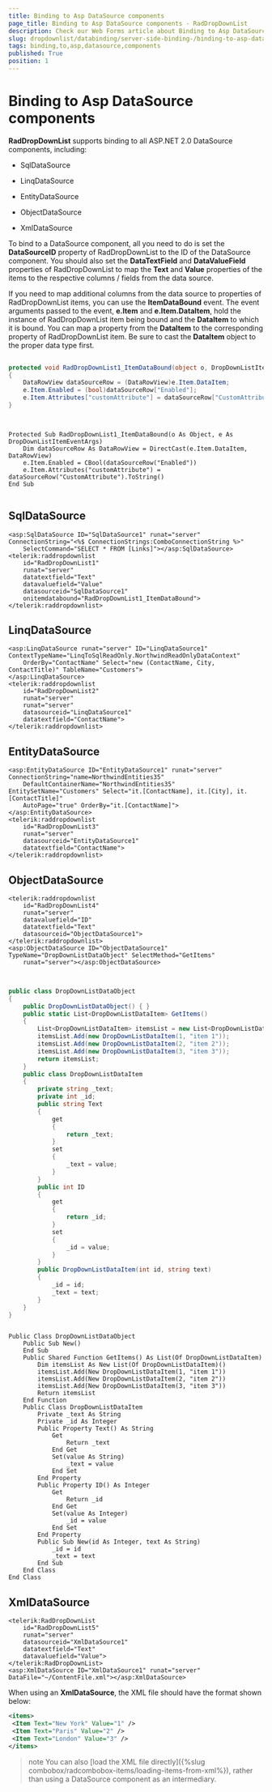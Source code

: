 ```yaml
---
title: Binding to Asp DataSource components
page_title: Binding to Asp DataSource components - RadDropDownList
description: Check our Web Forms article about Binding to Asp DataSource components.
slug: dropdownlist/databinding/server-side-binding-/binding-to-asp-datasource-components
tags: binding,to,asp,datasource,components
published: True
position: 1
---
```


# Binding to Asp DataSource components



**RadDropDownList** supports binding to all ASP.NET 2.0 DataSource components, including:

* SqlDataSource

* LinqDataSource

* EntityDataSource

* ObjectDataSource

* XmlDataSource

To bind to a DataSource component, all you need to do is set the **DataSourceID** property of RadDropDownList to the ID of the DataSource component. You should also set the **DataTextField** and **DataValueField** properties of RadDropDownList to map the **Text** and **Value** properties of the items to the respective columns / fields from the data source.

If you need to map additional columns from the data source to properties of RadDropDownList items, you can use the **ItemDataBound** event. The event arguments passed to the event, **e.Item** and **e.Item.DataItem**, hold the instance of RadDropDownList item being bound and the **DataItem** to which it is bound. You can map a property from the **DataItem** to the corresponding property of RadDropDownList item. Be sure to cast the **DataItem** object to the proper data type first.



````C#
	
protected void RadDropDownList1_ItemDataBound(object o, DropDownListItemEventArgs e)
{
	DataRowView dataSourceRow = (DataRowView)e.Item.DataItem;
	e.Item.Enabled = (bool)dataSourceRow["Enabled"];
	e.Item.Attributes["customAttribute"] = dataSourceRow["CustomAttribute"].ToString();
}
	
````
````VB.NET

Protected Sub RadDropDownList1_ItemDataBound(o As Object, e As DropDownListItemEventArgs)
	Dim dataSourceRow As DataRowView = DirectCast(e.Item.DataItem, DataRowView)
	e.Item.Enabled = CBool(dataSourceRow("Enabled"))
	e.Item.Attributes("customAttribute") = dataSourceRow("CustomAttribute").ToString()
End Sub
	
````


## SqlDataSource

````ASPNET
<asp:SqlDataSource ID="SqlDataSource1" runat="server" ConnectionString="<%$ ConnectionStrings:ComboConnectionString %>"
	SelectCommand="SELECT * FROM [Links]"></asp:SqlDataSource>
<telerik:raddropdownlist
	id="RadDropDownList1"
	runat="server"
	datatextfield="Text"
	datavaluefield="Value"
	datasourceid="SqlDataSource1"
	onitemdatabound="RadDropDownList1_ItemDataBound">
</telerik:raddropdownlist>
````



## LinqDataSource

````ASPNET
<asp:LinqDataSource runat="server" ID="LinqDataSource1" ContextTypeName="LinqToSqlReadOnly.NorthwindReadOnlyDataContext"
	OrderBy="ContactName" Select="new (ContactName, City, ContactTitle)" TableName="Customers">
</asp:LinqDataSource>
<telerik:raddropdownlist
	id="RadDropDownList2"
	runat="server"
	runat="server"
	datasourceid="LinqDataSource1"
	datatextfield="ContactName">
</telerik:raddropdownlist>
````



## EntityDataSource

````ASPNET
<asp:EntityDataSource ID="EntityDataSource1" runat="server" ConnectionString="name=NorthwindEntities35"
	DefaultContainerName="NorthwindEntities35" EntitySetName="Customers" Select="it.[ContactName], it.[City], it.[ContactTitle]"
	AutoPage="true" OrderBy="it.[ContactName]">
</asp:EntityDataSource>
<telerik:raddropdownlist
	id="RadDropDownList3"
	runat="server"
	datasourceid="EntityDataSource1"
	datatextfield="ContactName">
</telerik:raddropdownlist>
````



## ObjectDataSource

````ASPNET
<telerik:raddropdownlist
	id="RadDropDownList4"
	runat="server"
	datavaluefield="ID"
	datatextfield="Text"
	datasourceid="ObjectDataSource1">    
</telerik:raddropdownlist>
<asp:ObjectDataSource ID="ObjectDataSource1" TypeName="DropDownListDataObject" SelectMethod="GetItems"
	runat="server"></asp:ObjectDataSource>
	
````





````C#
	
public class DropDownListDataObject
{
	public DropDownListDataObject() { }
	public static List<DropDownListDataItem> GetItems()
	{
		List<DropDownListDataItem> itemsList = new List<DropDownListDataItem>();
		itemsList.Add(new DropDownListDataItem(1, "item 1"));
		itemsList.Add(new DropDownListDataItem(2, "item 2"));
		itemsList.Add(new DropDownListDataItem(3, "item 3"));
		return itemsList;
	}
	public class DropDownListDataItem
	{
		private string _text;
		private int _id;
		public string Text
		{
			get
			{
				return _text;
			}
			set
			{
				_text = value;
			}
		}
		public int ID
		{
			get
			{
				return _id;
			}
			set
			{
				_id = value;
			}
		}
		public DropDownListDataItem(int id, string text)
		{
			_id = id;
			_text = text;
		}
	}
}
````
````VB.NET
	
Public Class DropDownListDataObject
	Public Sub New()
	End Sub
	Public Shared Function GetItems() As List(Of DropDownListDataItem)
		Dim itemsList As New List(Of DropDownListDataItem)()
		itemsList.Add(New DropDownListDataItem(1, "item 1"))
		itemsList.Add(New DropDownListDataItem(2, "item 2"))
		itemsList.Add(New DropDownListDataItem(3, "item 3"))
		Return itemsList
	End Function
	Public Class DropDownListDataItem
		Private _text As String
		Private _id As Integer
		Public Property Text() As String
			Get
				Return _text
			End Get
			Set(value As String)
				_text = value
			End Set
		End Property
		Public Property ID() As Integer
			Get
				Return _id
			End Get
			Set(value As Integer)
				_id = value
			End Set
		End Property
		Public Sub New(id As Integer, text As String)
			_id = id
			_text = text
		End Sub
	End Class
End Class
````


## XmlDataSource

````ASPNET
<telerik:RadDropDownList
	id="RadDropDownList5"
	runat="server"
	datasourceid="XmlDataSource1"
	datatextfield="Text"
	datavaluefield="Value">
</telerik:RadDropDownList>
<asp:XmlDataSource ID="XmlDataSource1" runat="server" DataFile="~/ContentFile.xml"></asp:XmlDataSource>
````



When using an **XmlDataSource**, the XML file should have the format shown below:

````XML
<items>
 <Item Text="New York" Value="1" />
 <Item Text="Paris" Value="2" />
 <Item Text="London" Value="3" />
</items>
````



>note You can also [load the XML file directly]({%slug combobox/radcombobox-items/loading-items-from-xml%}), rather than using a DataSource component as an intermediary.
>

